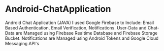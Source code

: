 # Android-ChatApplication
Android Chat Application (JAVA) I used Google Firebase to Include: Email Based Authentication, Email Verification, Notifications. User-Data and Chat-Data are Managed using Firebase Realtime Database and Firebase Storage Bucket. Notifications are Managed using Android Tokens and Google Cloud Messaging API's
